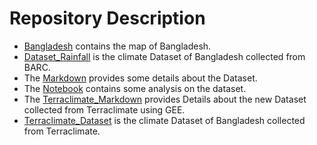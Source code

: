 # Repository Description

- [Bangladesh](bangladesh_boundary.geojson) contains the map of Bangladesh.
- [Dataset_Rainfall](Dataset_Rainfall.csv) is the climate Dataset of Bangladesh collected from BARC.
- The [Markdown](Dataset_Explanation.md) provides some details about the Dataset.
- The [Notebook](dataset_analysis.ipynb) contains some analysis on the dataset.
- The [Terraclimate_Markdown](Terraclimate_Dataset_Explanation.md) provides Details about the new Dataset collected from Terraclimate using GEE.
- [Terraclimate_Dataset](TerraClimate_Dataset_1958_2024_cleaned.csv) is the climate Dataset of Bangladesh collected from Terraclimate.